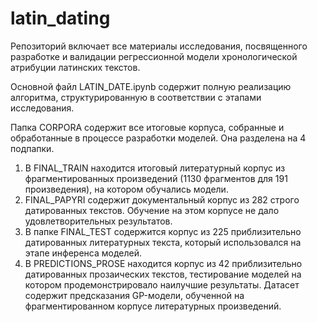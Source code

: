 # latin_dating
Репозиторий включает все материалы исследования, посвященного разработке и валидации регрессионной модели хронологической атрибуции латинских текстов.

Основной файл LATIN_DATE.ipynb содержит полную реализацию алгоритма, структурированную в соответствии с этапами исследования.

Папка CORPORA содержит все итоговые корпуса, собранные и обработанные в процессе разработки моделей. Она разделена на 4 подпапки.
1. В FINAL_TRAIN находится итоговый литературный корпус из фрагментированных произведений (1130 фрагментов для 191 произведения), на котором обучались модели.
2. FINAL_PAPYRI содержит документальный корпус из 282 строго датированных текстов. Обучение на этом корпусе не дало удовлетворительных результатов.
3. В папке FINAL_TEST содержится корпус из 225 приблизительно датированных литературных текста, который использовался на этапе инференса моделей.
4. В PREDICTIONS_PROSE находится корпус из 42 приблизительно датированных прозаических текстов, тестирование моделей на котором продемонстрировало наилучшие результаты. Датасет содержит предсказания GP-модели, обученной на фрагментированном корпусе литературных произведений.


